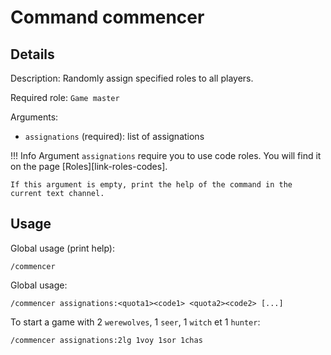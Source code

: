 # Command commencer

## Details

<!-- --8<-- [start:details] -->
Description: Randomly assign specified roles to all players.

Required role: `Game master`

Arguments:

* `assignations` (required): list of assignations

!!! Info
    Argument `assignations` require you to use code roles. You will find it on the page [Roles][link-roles-codes].
    
    If this argument is empty, print the help of the command in the current text channel.
<!-- --8<-- [end:details] -->

## Usage

<!-- --8<-- [start:usage] -->
Global usage (print help):

```text
/commencer
```

Global usage:

```text
/commencer assignations:<quota1><code1> <quota2><code2> [...]
```

To start a game with 2 `werewolves`, 1 `seer`, 1 `witch` et 1 `hunter`:

```text
/commencer assignations:2lg 1voy 1sor 1chas
```
<!-- --8<-- [end:usage] -->

[link-codes-roles]: ../../roles/index.md#role-codes

